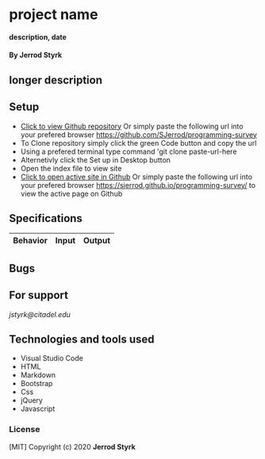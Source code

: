 # **project name**

#### description, date

#### **By Jerrod Styrk**

## longer description

## Setup

- [Click to view Github repository](https://github.com/SJerrod/programming-survey) Or simply paste the following url into your prefered browser https://github.com/SJerrod/programming-survey
- To Clone repository simply click the green Code button and copy the url
- Using a prefered terminal type command 'git clone paste-url-here
- Alternetivly click the Set up in Desktop button
- Open the index file to view site
- [Click to open active site in Github](https://sjerrod.github.io/programming-survey/) Or simply paste the following url into your prefered browser https://sjerrod.github.io/programming-survey/ to view the active page on Github

## Specifications

| Behavior                                                        | Input     | Output    |
| --------------------------------------------------------------- | --------- | --------- |


## Bugs



## For support

_jstyrk@citadel.edu_

## Technologies and tools used

- Visual Studio Code
- HTML
- Markdown
- Bootstrap
- Css
- jQuery
- Javascript

### License

[MIT] Copyright (c) 2020 **Jerrod Styrk**